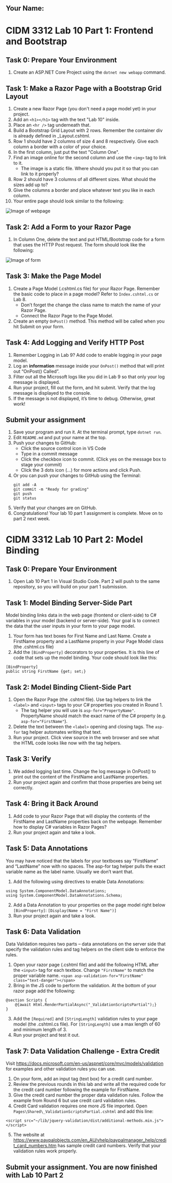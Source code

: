 ## Your Name:


# CIDM 3312 Lab 10 Part 1: Frontend and Bootstrap

## Task 0: Prepare Your Environment

1. Create an ASP.NET Core Project using the `dotnet new webapp` command.

## Task 1: Make a Razor Page with a Bootstrap Grid Layout

1. Create a new Razor Page (you don't need a page model yet) in your project.
2. Add an `<h1></h1>` tag with the text "Lab 10" inside.
3. Place an `<hr />` tag underneath that.
4. Build a Bootstrap Grid Layout with 2 rows. Remember the container div is already defined in _Layout.cshtml.
5. Row 1 should have 2 columns of size 4 and 8 respectively. Give each column a border with a color of your choice.
6. In the first column, just put the text "Column One".
7. Find an image online for the second column and use the `<img>` tag to link to it.
    * The image is a static file. Where should you put it so that you can link to it properly?
8. Row 2 should have 3 columns of all different sizes. What should the sizes add up to?
9. Give the columns a border and place whatever text you like in each column. 
10. Your entire page should look similar to the following:

![Image of webpage](https://i.imgur.com/yGDMTOs.png)

## Task 2: Add a Form to your Razor Page
1. In Column One, delete the text and put HTML/Bootstrap code for a form that uses the HTTP Post request. The form should look like the following:

![Image of form](https://i.imgur.com/KzfnP33.png)

## Task 3: Make the Page Model 
1.	Create a Page Model (.cshtml.cs file) for your Razor Page. Remember the basic code to place in a page model? Refer to `Index.cshtml.cs` or Lab 8.
      * Don’t forget the change the class name to match the name of your Razor Page.
      * Connect the Razor Page to the Page Model. 
2. Create an empty `OnPost()` method. This method will be called when you hit Submit on your form.

## Task 4: Add Logging and Verify HTTP Post
1.	Remember Logging in Lab 9? Add code to enable logging in your page model.
2.	Log an **information** message inside your `OnPost()` method that will print out “OnPost() Called”.
3.	Filter out all the Microsoft logs like you did in Lab 9 so that only your log message is displayed.
4.	Run your project, fill out the form, and hit submit. Verify that the log message is displayed to the console.
5.	If the message is not displayed, it’s time to debug. Otherwise, great work!

## Submit your assignment
1. Save your program and run it. At the terminal prompt, type `dotnet run`.
2. Edit `README.md` and put your name at the top.
3. Push your changes to GitHub:
    - Click the source control icon in VS Code
    - Type in a commit message
    - Click the checkbox icon to commit. (Click yes on the message box to stage your commit)
    - Click the 3 dots icon (...) for more actions and click Push.
4. Or you can push your changes to GitHub using the Terminal:
    ```
    git add -A
    git commit -m "Ready for grading"
    git push
    git status
    ```
5. Verify that your changes are on GitHub.
6. Congratulations! Your lab 10 part 1 assignment is complete. Move on to part 2 next week.


# CIDM 3312 Lab 10 Part 2: Model Binding

## Task 0: Prepare Your Environment

1. Open Lab 10 Part 1 in Visual Studio Code. Part 2 will push to the same repository, so you will build on your part 1 submission.

## Task 1: Model Binding Server-Side Part
Model binding links data in the web page (frontend or client-side) to C# variables in your model (backend or server-side). Your goal is to connect the data that the user inputs in your form to your page model.

1.	Your form has text boxes for First Name and Last Name. Create a FirstName property and a LastName property in your Page Model class (the .cshtml.cs file)
2.	Add the `[BindProperty]` decorators to your properties. It is this line of code that sets up the model binding. Your code should look like this:

```
[BindProperty]
public string FirstName {get; set;}
```

## Task 2: Model Binding Client-Side Part
1.	Open the Razor Page (the .cshtml file). Use tag helpers to link the `<label>` and `<input>` tags to your C# properties you created in Round 1.
      * The tag helper you will use is `asp-for="PropertyName"`. PropertyName should match the exact name of the C# property  (e.g. `asp-for="FirstName"`).
2.	Delete the text between the `<label>` opening and closing tags. The `asp-for` tag helper automates writing that text.
3.	Run your project. Click view source in the web browser and see what the HTML code looks like now with the tag helpers.

## Task 3: Verify
1.	We added logging last time. Change the log message in OnPost() to print out the content of the FirstName and LastName properties.
2.	Run your project again and confirm that those properties are being set correctly.

## Task 4: Bring it Back Around
1.	Add code to your Razor Page that will display the contents of the FirstName and LastName properties back on the webpage. Remember how to display C# variables in Razor Pages?
2.	Run your project again and take a look.

## Task 5: Data Annotations
You may have noticed that the labels for your textboxes say “FirstName” and “LastName” now with no spaces. The asp-for tag helper pulls the exact variable name as the label name. Usually we don’t want that.

1.	Add the following using directives to enable Data Annotations: 
```
using System.ComponentModel.DataAnnotations;
using System.ComponentModel.DataAnnotations.Schema;
```
2.	Add a Data Annotation to your properties on the page model right below `[BindProperty]`:
`[Display(Name = "First Name")]`
3.	Run your project again and take a look.

## Task 6: Data Validation
Data Validation requires two parts – data annotations on the server side that specify the validation rules and tag helpers on the client side to enforce the rules.

1.	Open your razor page (.cshtml file) and add the following HTML after the `<input>` tag for each textbox. Change `"FirstName"` to match the proper variable name.
`<span asp-validation-for="FirstName" class="text-danger"></span>`
2.	Bring in the JS code to perform the validation. At the bottom of your razor page add the following:
```
@section Scripts {
    @{await Html.RenderPartialAsync("_ValidationScriptsPartial");}
}
```
3.	Add the `[Required]` and `[StringLength]` validation rules to your page model (the .cshtml.cs file). For `[StringLength]` use a max length of 60 and minimum length of 3.
4.	Run your project and test it out.

## Task 7: Data Validation Challenge - Extra Credit
Visit https://docs.microsoft.com/en-us/aspnet/core/mvc/models/validation for examples and other validation rules you can use.

1.	On your form, add an input tag (text box) for a credit card number.
2.	Review the previous rounds in this lab and write all the required code for the credit card number following the example for FirstName. 
3.	Give the credit card number the proper data validation rules. Follow the example from Round 6 but use credit card validation rules.
4.	Credit Card validation requires one more JS file imported. Open `Pages\Shared\_ValidationScriptsPartial.cshtml` and add this line:
```
<script src="~/lib/jquery-validation/dist/additional-methods.min.js"></script>
```
5.	The website at https://www.paypalobjects.com/en_AU/vhelp/paypalmanager_help/credit_card_numbers.htm 
has sample credit card numbers. Verify that your validation rules work properly.

## Submit your assignment. You are now finished with Lab 10 Part 2

